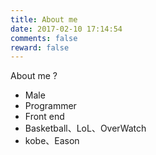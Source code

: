 ```yaml
---
title: About me
date: 2017-02-10 17:14:54
comments: false
reward: false
---
```

About me ?

- Male
- Programmer
- Front end
- Basketball、LoL、OverWatch
- kobe、Eason